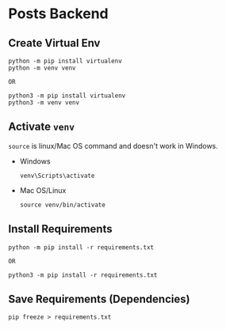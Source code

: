 # Posts Backend


## Create Virtual Env
```shell
python -m pip install virtualenv
python -m venv venv

OR

python3 -m pip install virtualenv
python3 -m venv venv
```

## Activate ```venv```

```source``` is linux/Mac OS command and doesn't work in Windows.

- Windows

    ```shell
    venv\Scripts\activate
    ```

- Mac OS/Linux

    ```shell
    source venv/bin/activate
    ```


## Install Requirements

```shell
python -m pip install -r requirements.txt

OR

python3 -m pip install -r requirements.txt
```

## Save Requirements (Dependencies)
```shell
pip freeze > requirements.txt
```


